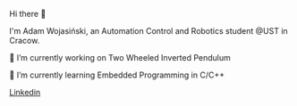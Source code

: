  Hi there 👋
 
I'm Adam Wojasiński, an Automation Control and Robotics student @UST in Cracow.

🔭 I’m currently working on Two Wheeled Inverted Pendulum

🌱 I’m currently learning Embedded Programming in C/C++



[Linkedin](https://www.linkedin.com/in/adam-wojasi%C5%84ski-38281a144/)
